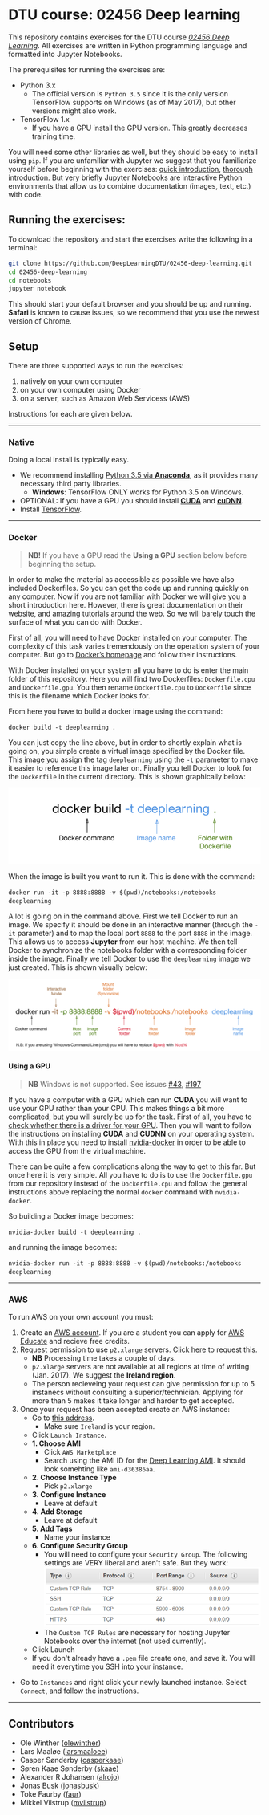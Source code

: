 # DTU course: 02456 Deep learning

This repository contains exercises for the DTU course [*02456 Deep Learning*](http://kurser.dtu.dk/course/02456).
All exercises are written in Python programming language and formatted into Jupyter Notebooks. 

The prerequisites for running the exercises are:
* Python 3.x
    * The official version is `Python 3.5` since it is the only version TensorFlow supports on Windows 
(as of May 2017), but other versions might also work.
* TensorFlow 1.x
    * If you have a GPU install the GPU version. This greatly decreases training time.

You will need some other libraries as well, but they should be easy to install using `pip`.
If you are unfamiliar with Jupyter we suggest that you familiarize yourself before beginning with the exercises: [quick introduction](https://www.packtpub.com/books/content/basics-jupyter-notebook-and-python), [thorough introduction](https://www.datacamp.com/community/tutorials/tutorial-jupyter-notebook#gs.a6M6p0Q). 
But very briefly Jupyter Notebooks are interactive Python environments that allow us to combine documentation (images, text, etc.) with code.


## Running the exercises:
To download the repository and start the exercises write the following in a terminal:
``` bash
git clone https://github.com/DeepLearningDTU/02456-deep-learning.git
cd 02456-deep-learning
cd notebooks
jupyter notebook
```

This should start your default browser and you should be up and running.
**Safari** is known to cause issues, so we recommend that you use the newest version of Chrome.

## Setup
There are three supported ways to run the exercises:
1. natively on your own computer
1. on your own computer using Docker
1. on a server, such as Amazon Web Servicess (AWS)

Instructions for each are given below.

___
### Native
Doing a local install is typically easy.
* We recommend installing [Python 3.5 via **Anaconda**](https://www.continuum.io/downloads), as it provides many necessary third party libraries.
    * **Windows**: TensorFlow ONLY works for Python 3.5 on Windows.
* OPTIONAL: If you have a GPU you should install [**CUDA**](https://developer.nvidia.com/cuda-downloads) and [**cuDNN**](https://developer.nvidia.com/cudnn).
* Install [TensorFlow](https://www.tensorflow.org/install/).


___
### Docker
> **NB!** If you have a GPU read the **Using a GPU** section below before beginning the setup.

In order to make the material as accessible as possible we have also included Dockerfiles.
So you can get the code up and running quickly on any computer.
Now if you are not familiar with Docker we will give you a short introduction here.
However, there is great documentation on their website, and amazing tutorials around the web.
So we will barely touch the surface of what you can do with Docker.


First of all, you will need to have Docker installed on your computer.
The complexity of this task varies tremendously on the operation system of your computer.
But go to [Docker’s homepage](https://www.docker.com/) and follow their instructions.

With Docker installed on your system all you have to do is enter the main folder of this repository.
Here you will find two Dockerfiles: `Dockerfile.cpu` and `Dockerfile.gpu`.
You then rename `Dockerfile.cpu` to `Dockerfile` since this is the filename which Docker looks for.

From here you have to build a docker image using the command:

`docker build -t deeplearning .`

You can just copy the line above, but in order to shortly explain what is going on, you simple create a virtual image specified by the Docker file. 
This image you assign the tag `deeplearning` using the `-t` parameter to make it easier to reference this image later on.
Finally you tell Docker to look for the `Dockerfile` in the current directory.
This is shown graphically below:

![Building image](files/build_docker.png?raw=true)

When the image is built you want to run it. This is done with the command:

`docker run -it -p 8888:8888 -v $(pwd)/notebooks:/notebooks deeplearning`

A lot is going on in the command above. First we tell Docker to run an image. We specify it should be done in an interactive manner (through the `-it` parameter) and to map the local port `8888` to the port `8888` in the image. This allows us to access **Jupyter** from our host machine. We then tell Docker to synchronize the notebooks folder with a corresponding folder inside the image. Finally we tell Docker to use the `deeplearning` image we just created. This is shown visually below:

![Running image](files/run_docker.png?raw=true)

#### Using a GPU
> **NB** Windows is not supported. See issues 
    [#43](https://github.com/NVIDIA/nvidia-docker/issues/43), 
    [#197](https://github.com/NVIDIA/nvidia-docker/issues/197)

If you have a computer with a GPU which can run **CUDA** you will want to use your GPU rather than your CPU. 
This makes things a bit more complicated, but you will surely be up for the task. 
First of all, you have to [check whether there is a driver for your GPU](https://developer.nvidia.com/cuda-gpus). 
Then you will want to follow the instructions on installing **CUDA** and **CUDNN** on your operating system. 
With this in place you need to install  [nvidia-docker](https://github.com/NVIDIA/nvidia-docker)  in order to be able to access the GPU from the virtual machine.

There can be quite a few complications along the way to get to this far. But once here it is very simple. All you have to do is to use the `Dockerfile.gpu` from our repository instead of the `Dockerfile.cpu` and follow the general instructions above replacing the normal `docker` command with `nvidia-docker`.

So building a Docker image becomes:

`nvidia-docker build -t deeplearning .`

and running the image becomes:

`nvidia-docker run -it -p 8888:8888 -v $(pwd)/notebooks:/notebooks deeplearning`

___
### AWS
To run AWS on your own account you must:
1. Create an [AWS account](https://aws.amazon.com/). If you are a student you can apply for [AWS Educate](https://aws.amazon.com/education/awseducate/) and recieve free credits.
1. Request permission to use `p2.xlarge` servers. [Click here](http://aws.amazon.com/contact-us/ec2-request) to request this.
    * **NB** Processing time takes a couple of days.
    * `p2.xlarge` servers are not available at all regions at time of writing (Jan. 2017).
    We suggest the **Ireland region**.
    * The person recieveing your request can give permission for up to 5 instanecs without consulting a superior/technician. Applying for more than 5 makes it take longer and harder to get accepted.
1. Once your request has been accepted create an AWS instance:
    * Go to [this address](https://eu-west-1.console.aws.amazon.com/ec2/v2/home). 
        * Make sure `Ireland` is your region.
    * Click `Launch Instance`.
    * **1. Choose AMI**
        * Click `AWS Marketplace`
        * Search using the AMI ID for the [Deep Learning AMI](https://aws.amazon.com/marketplace/pp/B01M0AXXQB).
        It should look somehting like `ami-d36386aa`.
    * **2. Choose Instance Type**
        * Pick `p2.xlarge`
    * **3. Configure Instance**
        * Leave at default
    * **4. Add Storage**
        * Leave at default
    * **5. Add Tags**
        * Name your instance
    * **6. Configure Security Group**
        * You will need to configure your `Security Group`. The following settings are VERY liberal and aren't safe. But they work:
        ![](files/security_group.png)
        * The `Custom TCP Rules` are necessary for hosting Jupyter Notebooks over the internet (not used currently).
    * Click Launch
    * If you don't already have a `.pem` file create one, and save it. You will need it everytime you SSH into your instance.
* Go to `Instances` and right click your newly launched instance.
Select `Connect`, and follow the instructions.

___

## Contributors
* Ole Winther ([olewinther](https://github.com/olewinther))
* Lars Maaløe ([larsmaaloee](https://github.com/larsmaaloee))
* Casper Sønderby ([casperkaae](https://github.com/casperkaae))
* Søren Kaae Sønderby ([skaae](https://github.com/skaae))
* Alexander R Johansen ([alrojo](https://github.com/alrojo))
* Jonas Busk ([jonasbusk](https://github.com/jonasbusk))
* Toke Faurby ([faur](https://github.com/Faur))
* Mikkel Vilstrup ([mvilstrup](https://github.com/MVilstrup))
